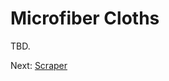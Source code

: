 # Microfiber Cloths
TBD.

Next: [Scraper](https://github.com/500Foods/WelcomeToTroodon/blob/main/docs/level_1/scraper.md)
